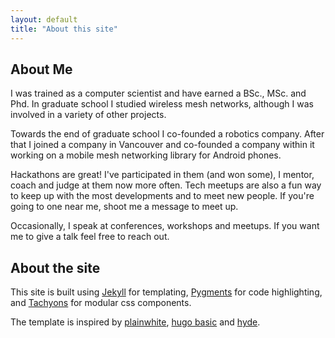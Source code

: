 ```yaml
---
layout: default
title: "About this site"
---
```


## About Me
I was trained as a computer scientist and have earned a BSc., MSc. and Phd. In
graduate school I studied wireless mesh networks, although I was involved in a
variety of other projects.

Towards the end of graduate school I co-founded a robotics company. After that
I joined a company in Vancouver and co-founded a company within it working on
a mobile mesh networking library for Android phones.

Hackathons are great! I've participated in them (and won some), I mentor, coach
and judge at them now more often. Tech meetups are also a fun way to keep up
with the most developments and to meet new people. If you're going to one near
me, shoot me a message to meet up.

Occasionally, I speak at conferences, workshops and meetups. If you want me to
give a talk feel free to reach out.

## About the site

This site is built using [Jekyll](https://jekyllrb.com/) for templating,
[Pygments](http://pygments.org/) for code highlighting, and
[Tachyons](https://tachyons.io) for modular css components.

The template is inspired by
[plainwhite](https://github.com/thelehhman/plainwhite-jekyll),
[hugo basic](https://themes.gohugo.io/hugo-theme-basic/) and
[hyde](https://github.com/poole/hyde).
